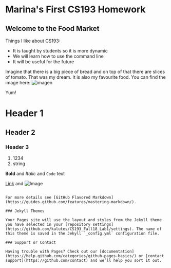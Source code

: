 # Marina's First CS193 Homework
## Welcome to the Food Market

Things I like about CS193:
- It is taught by students so it is more dynamic
- We will learn how to use the command line
- It will be useful for the future


Imagine that there is a big piece of bread and on top of that there are slices of tomato. That was my dream. It is also my favourite food.
You can find the image here:
![imagen](https://user-images.githubusercontent.com/89819259/131438940-c9292c60-6fed-4165-a023-310d14a4cfb1.png)


Yum!



# Header 1
## Header 2
### Header 3



1. 1234
2. string

**Bold** and _Italic_ and `Code` text

[Link](url) and ![Image](src)
```

For more details see [GitHub Flavored Markdown](https://guides.github.com/features/mastering-markdown/).

### Jekyll Themes

Your Pages site will use the layout and styles from the Jekyll theme you have selected in your [repository settings](https://github.com/kalutes/CS193_Fall18_Lab1/settings). The name of this theme is saved in the Jekyll `_config.yml` configuration file.

### Support or Contact

Having trouble with Pages? Check out our [documentation](https://help.github.com/categories/github-pages-basics/) or [contact support](https://github.com/contact) and we’ll help you sort it out.
